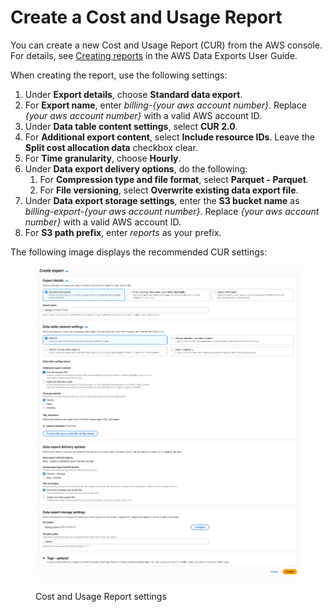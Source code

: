 # Create a Cost and Usage Report

You can create a new Cost and Usage Report (CUR) from the AWS console. For details, see [Creating reports](https://docs.aws.amazon.com/cur/latest/userguide/cur-create.html) in the AWS Data Exports User Guide.

When creating the report, use the following settings:

1. Under **Export details**, choose **Standard data export**.
2. For **Export name**, enter _billing-{your aws account number}_. Replace _{your aws account number}_ with a valid AWS account ID.
3. Under **Data table content settings**, select **CUR 2.0**.
4. For **Additional export content**, select **Include resource IDs**. Leave the **Split cost allocation data** checkbox clear.
5. For **Time granularity**, choose **Hourly**.
6. Under **Data export delivery options**, do the following:
   1. For **Compression type and file format**, select **Parquet - Parquet**.
   2. For **File versioning**, select **Overwrite existing data export file**.
7. Under **Data export storage settings**, enter the **S3 bucket name** as _billing-export-{your aws account number}_. Replace _{your aws account number}_ with a valid AWS account ID.
8. For **S3 path prefix**, enter _reports_ as your prefix.

The following image displays the recommended CUR settings:

<figure><img src="../../../.gitbook/assets/image.png" alt=""><figcaption><p>Cost and Usage Report settings</p></figcaption></figure>
